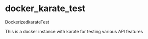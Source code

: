 # docker_karate_test
DockerizedkarateTest


This is a docker instance with karate for testing various API features 

